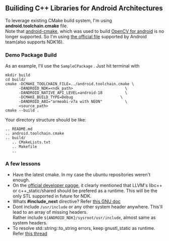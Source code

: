 ## Builiding C++ Libraries for Android Architectures

To leverage existing CMake build system, I'm using **android.toolchain.cmake** file.  
Note that [android-cmake](https://github.com/taka-no-me/android-cmake), which was used to build [OpenCV for android](https://opencv.org/platforms/android/) is no longer supported. 
So I'm using [the official file](https://android.googlesource.com/platform/ndk/+/master/build/cmake/android.toolchain.cmake) supported by Android team(also supports NDK16).


### Demo Package Build
As an example, I'll use the ```SampleCPackage``` . Just hit terminal with
```
mkdir build
cd build/
cmake -DCMAKE_TOOLCHAIN_FILE=../android.toolchain.cmake \
      -DANDROID_NDK=<ndk_path>                       \
      -DANDROID_NATIVE_API_LEVEL=android-18          \
      -DCMAKE_BUILD_TYPE=Debug                     \
      -DANDROID_ABI="armeabi-v7a with NEON"          \
      <source_path>
cmake --build .
```  
Your directory structure should be like:
```
.. README.md
.. android.toolchain.cmake
.. build/
   .. CMakeLists.txt
   .. Makefile
   ..
```
### A few lessons
+ Have the latest cmake. In my case the ubuntu repositories weren't enough.
+ On the [official developer pagge](https://developer.android.com/ndk/guides/cpp-support.html), it clearly mentioned that LLVM's libc++ or c++_static/shared should be prefered as a runtime. This will be the only STL supported in future for NDK.
+ Whats **#include_next** directive? Refer [this GNU doc](https://gcc.gnu.org/onlinedocs/cpp/Wrapper-Headers.html)
+ Dont include ```/usr/include``` or any other system header anywhere. This'll lead to an array of missing headers.  
  Rather include ```${ANDROID_NDK}/sysroot/usr/include```, almost same as system headers.
+ To resolve std::string::to_string errors, keep gnustl_static as runtime. Refer [this thread](https://stackoverflow.com/questions/22774009/android-ndk-stdto-string-support)
